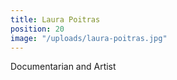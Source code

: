 ```yaml
---
title: Laura Poitras
position: 20
image: "/uploads/laura-poitras.jpg"
---
```


Documentarian and Artist
